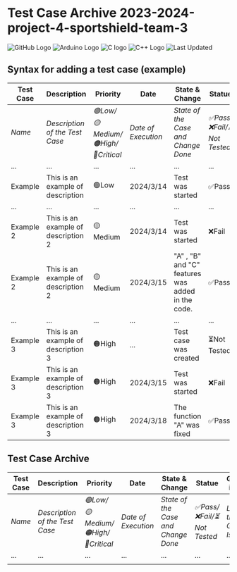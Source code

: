 # Test Case Archive 2023-2024-project-4-sportshield-team-3

![GitHub Logo](https://img.shields.io/badge/-GitHub-181717?logo=github) ![Arduino Logo](https://img.shields.io/badge/-Arduino-00979D?logo=arduino&logoColor=white) ![C logo](https://img.shields.io/badge/-C-A8B9CC?logo=c&logoColor=white)  ![C++ Logo](https://img.shields.io/badge/-C++-00599C?logo=c%2B%2B&logoColor=white)
![Last Updated](https://img.shields.io/badge/Last%20Updated-March%2015%2C%202024-orange)

## Syntax for adding a test case (example)

|Test Case |Description |Priority| Date |State & Change |Statue | Github issue |
| -------- |--------- |------- | -------- | -------- |----| ----|
| _Name_ | _Description of the Test Case_ |_🟢Low/🟡Medium/🟠High/🔴Critical_| _Date of Execution_ |_State of the Case and Change Done_ |_✅Pass/❌Fail/⏳Not Tested_|_Link of the Github Issue_|
|...|...|...|...|...|...|...|
|Example |This is an example of description|🟢Low|2024/3/14|Test was started|✅Pass|[GitHub Issue N°1](https://github.com/algosup/2023-2024-project-4-sportshield-team-3/issues)|
|...|...|...|...|...|...|...|
|Example 2|This is an example of description 2|🟡Medium|2024/3/14|Test was started|❌Fail|[GitHub Issue N°2](https://github.com/algosup/2023-2024-project-4-sportshield-team-3/issues)|
|Example 2|This is an example of description 2|🟡Medium|2024/3/15|"A" , "B" and "C" features was added in the code.|✅Pass|[GitHub Issue N°2](https://github.com/algosup/2023-2024-project-4-sportshield-team-3/issues)|
|...|...|...|...|...|...|...|
|Example 3|This is an example of description 3|🟠High|...|Test case was created|⏳Not Tested|[GitHub Issue N°3](https://github.com/algosup/2023-2024-project-4-sportshield-team-3/issues)|
|Example 3|This is an example of description 3|🟠High|2024/3/15|Test was started|❌Fail|[GitHub Issue N°3](https://github.com/algosup/2023-2024-project-4-sportshield-team-3/issues)|
|Example 3|This is an example of description 3|🟠High|2024/3/18|The function "A" was fixed|✅Pass|[GitHub Issue N°3](https://github.com/algosup/2023-2024-project-4-sportshield-team-3/issues)|

## Test Case Archive
| Test Case|Description | Priority|Date | State & Change |Statue | Github issue |
| -------- | ------- |-------| -------- | -------- |----|-----|
|_Name_|_Description of the Test Case_|_🟢Low/🟡Medium/🟠High/🔴Critical_|_Date of Execution_|_State of the Case and Change Done_|_✅Pass/❌Fail/⏳Not Tested_|_Link of the Github Issue_|
|...|...|...|...|...|...|...|
||||||||
